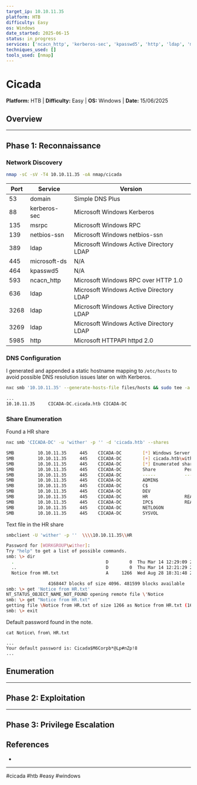 ```yaml
---
target_ip: 10.10.11.35
platform: HTB
difficulty: Easy
os: Windows
date_started: 2025-06-15
status: in_progress
services: ['ncacn_http', 'kerberos-sec', 'kpasswd5', 'http', 'ldap', 'microsoft-ds', 'msrpc', 'domain', 'netbios-ssn']
techniques_used: []
tools_used: [nmap]
---
```


# Cicada

**Platform:** HTB | **Difficulty:** Easy | **OS:** Windows | **Date:** 15/06/2025

## Overview 


---

## Phase 1: Reconnaissance 

### Network Discovery

```bash
nmap -sC -sV -T4 10.10.11.35 -oA nmap/cicada
```

| Port | Service | Version |
|------|---------|---------|
| 53 | domain | Simple DNS Plus |
| 88 | kerberos-sec | Microsoft Windows Kerberos |
| 135 | msrpc | Microsoft Windows RPC |
| 139 | netbios-ssn | Microsoft Windows netbios-ssn |
| 389 | ldap | Microsoft Windows Active Directory LDAP |
| 445 | microsoft-ds | N/A |
| 464 | kpasswd5 | N/A |
| 593 | ncacn_http | Microsoft Windows RPC over HTTP 1.0 |
| 636 | ldap | Microsoft Windows Active Directory LDAP |
| 3268 | ldap | Microsoft Windows Active Directory LDAP |
| 3269 | ldap | Microsoft Windows Active Directory LDAP |
| 5985 | http | Microsoft HTTPAPI httpd 2.0 |

### DNS Configuration

I generated and appended a static hostname mapping to `/etc/hosts` to avoid possible DNS resolution issues later on with Kerberos.
```bash
nxc smb '10.10.11.35' --generate-hosts-file files/hosts && sudo tee -a /etc/hosts < files/hosts

...
10.10.11.35     CICADA-DC.cicada.htb CICADA-DC
```

### Share Enumeration

Found a HR share 
```bash
nxc smb 'CICADA-DC' -u 'wither' -p '' -d 'cicada.htb' --shares

SMB         10.10.11.35     445    CICADA-DC        [*] Windows Server 2022 Build 20348 x64 (name:CICADA-DC) (domain:cicada.htb) (signing:True) (SMBv1:False) 
SMB         10.10.11.35     445    CICADA-DC        [+] cicada.htb\wither: (Guest)
SMB         10.10.11.35     445    CICADA-DC        [*] Enumerated shares
SMB         10.10.11.35     445    CICADA-DC        Share           Permissions     Remark
SMB         10.10.11.35     445    CICADA-DC        -----           -----------     ------
SMB         10.10.11.35     445    CICADA-DC        ADMIN$                          Remote Admin
SMB         10.10.11.35     445    CICADA-DC        C$                              Default share
SMB         10.10.11.35     445    CICADA-DC        DEV                             
SMB         10.10.11.35     445    CICADA-DC        HR              READ            
SMB         10.10.11.35     445    CICADA-DC        IPC$            READ            Remote IPC
SMB         10.10.11.35     445    CICADA-DC        NETLOGON                        Logon server share 
SMB         10.10.11.35     445    CICADA-DC        SYSVOL                          Logon server share
```

Text file in the HR share
```bash
smbclient -U 'wither' -p ''  \\\\10.10.11.35\\HR

Password for [WORKGROUP\wither]:
Try "help" to get a list of possible commands.
smb: \> dir
  .                                   D        0  Thu Mar 14 12:29:09 2024
  ..                                  D        0  Thu Mar 14 12:21:29 2024
  Notice from HR.txt                  A     1266  Wed Aug 28 18:31:48 2024

                4168447 blocks of size 4096. 481599 blocks available
smb: \> get 'Notice from HR.txt'
NT_STATUS_OBJECT_NAME_NOT_FOUND opening remote file \'Notice
smb: \> get "Notice from HR.txt"
getting file \Notice from HR.txt of size 1266 as Notice from HR.txt (16.5 KiloBytes/sec) (average 16.5 KiloBytes/sec)
smb: \> exit

```

Default password found in the note.
```
cat Notice\ from\ HR.txt 

...
Your default password is: Cicada$M6Corpb*@Lp#nZp!8
...
```



## Enumeration



---

## Phase 2: Exploitation


---

## Phase 3: Privilege Escalation



## References
- 

---
#cicada #htb #easy #windows